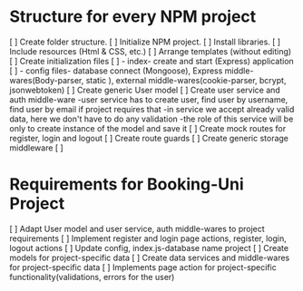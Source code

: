 # Structure for every NPM project

[ ] Create folder structure.
[ ] Initialize NPM project.
[ ] Install libraries.
[ ] Include resources (Html & CSS, etc.)
[ ] Arrange templates (without editing)
[ ] Create initialization files
[ ] - index- create and start (Express) application
[ ] - config files- database connect (Mongoose), Express middle-wares(Body-parser, static ),
 external middle-wares(cookie-parser, bcrypt, jsonwebtoken)
[ ] Create generic User model
[ ] Create user service and auth middle-ware
-user service has to create user, find user by username, find user by email if project requires that
-in service we accept already valid data, here we don't have to do any validation
-the role of this service will be only to create instance of the model and save it
[ ] Create mock routes for register, login and logout
[ ] Create route guards
[ ] Create generic storage middleware
[ ] 


# Requirements for Booking-Uni Project

[ ] Adapt User model and user service, auth middle-wares to project requirements
[ ] Implement register and login page actions, register, login, logout actions
[ ] Update config, index.js-database name project
[ ] Create models for project-specific data
[ ] Create data services and middle-wares for project-specific data
[ ] Implements page action for project-specific functionality(validations, errors for the user)